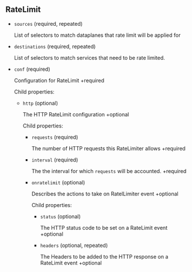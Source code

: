 ## RateLimit

- `sources` (required, repeated)

    List of selectors to match dataplanes that rate limit will be applied for

- `destinations` (required, repeated)

    List of selectors to match services that need to be rate limited.

- `conf` (required)

    Configuration for RateLimit
    +required

    Child properties:    
    
    - `http` (optional)
    
        The HTTP RateLimit configuration
        +optional
    
        Child properties:    
        
        - `requests` (required)
        
            The number of HTTP requests this RateLimiter allows
            +required    
        
        - `interval` (required)
        
            The the interval for which `requests` will be accounted.
            +required    
        
        - `onratelimit` (optional)
        
            Describes the actions to take on RatelLimiter event
            +optional
        
            Child properties:    
            
            - `status` (optional)
            
                The HTTP status code to be set on a RateLimit event
                +optional    
            
            - `headers` (optional, repeated)
            
                The Headers to be added to the HTTP response on a RateLimit event
                +optional

